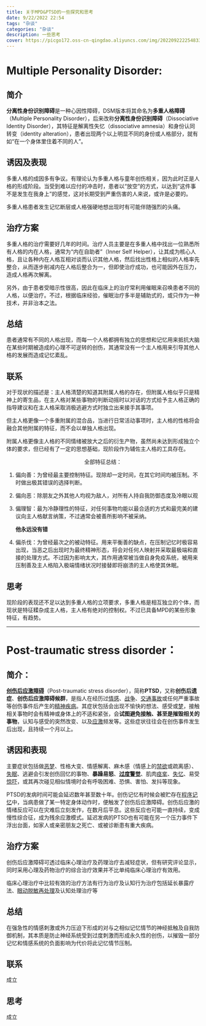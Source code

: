 ```yaml
---
title: 关于MPD&PTSD的一些探究和思考
date: 9/22/2022 22:54
tags: "杂谈"
categories: "杂谈"
description: 一些思考
cover: https://picgo172.oss-cn-qingdao.aliyuncs.com/img/202209222254833.webp
---
```


# Multiple Personality Disorder:

## 简介

**分离性身份识别障碍**是一种心因性障碍，DSM版本将其命名为**多重人格障碍**（Multiple Personality Disorder），后来改称**分离性身份识别障碍**（Dissociative Identity Disorder），其特征是解离性失忆（dissociative amnesia）和身份认同转变（identity alteration），患者出现两个以上明显不同的身份或人格部分，就有如“在一个身体里住着不同的人”。

## 诱因及表现

多重人格的成因多有争议。有理论认为多重人格与童年创伤相关，因为此时正是人格的形成阶段。当受到难以应付的冲击时，患者以“放空”的方式，以达到“这件事不是发生在我身上”的感觉，这对长期受到严重伤害的人来说，或许是必要的。

多重人格患者发生记忆断层或人格强硬地想出现时有可能伴随强烈的头痛。

## 治疗方案

多重人格的治疗需要好几年的时间。治疗人员主要是在多重人格中找出一位熟悉所有人格的内在人格，通常为“内在自助者”（Inner Self Helper），让其成为核心人格，且让各种内在人格互相对谈而认识其他人格，然后找出性格上相似的人格率先整合，从而逐步削减内在人格后整合为一，但即使治疗成功，也可能因外在压力，造成人格再次解离。

另外，由于患者受暗示性很高，因此在临床上的治疗常利用催眠来召唤患者不同的人格，以便治疗。不过，根据临床经验，催眠治疗多半是辅助式的，或只作为一种技术，并非治本之法。

## 总结

患者通常有不同的人格出现，而每一个人格都拥有独立的思想和记忆用来抵抗大脑在某些时期被造成的心理不可逆转的创伤，其通常没有一个主人格用来引导其他人格的发展而造成记忆紊乱。

## 联系

对于现状的描述是：主人格清楚的知道其附属人格的存在，但附属人格似乎只是精神上的寄生品，在主人格对某些事物的判断动摇时以对话的方式给予主人格正确的指导建议和在主人格采取消极逃避方式时独立出来接手其事项。

但主人格更像一个多重附属的混合品，当进行日常活动事项时，主人格的性格将会融合其他附属的特征，而不会以单独人格出现。

附属人格更像主人格的不同情绪被放大之后的衍生产物，虽然尚未达到形成独立个体的要求，但已经有了一定的思想基础，现阶段作为辅佐主人格的工具存在。

<center>全部特征总结：</center>

1. 偏向善：为曾经最主要控制特征。现除却一定时间，在其它时间均被压制。不时做出极其错误的选择判断。

2. 偏向恶：除朋友之外其他人均视为敌人，对所有人持自我防御态度及冷眼以观

3. 偏理智：最为冷静理性的特征，对任何事物均能以最合适的方式和最完美的建议向主人格献言纳策，不过通常会被善所影响不被采纳。

   **他永远没有错**

4. 偏杀伐：为曾经最次之的被动特征。用来平衡善的缺点，在压制记忆时极容易出现，当恶之后出现时为最终精神形态，将会对任何人映射并采取最极端和直接的处理方式。不过因为影响太大，其作用通常被当做自身免疫系统，被用来压制善及主人格陷入极端情绪状况时接替即将崩溃的主人格使其休眠。

## 思考

现阶段的表现还不足以达到多重人格的立项要求，多重人格是相互独立的个体，而现状是特征糅杂成主人格，主人格有绝对的控制权。不过已具备MPD的某些形象特征，有趋势。

------

# Post-traumatic stress disorder：

## 简介：

[**创伤后应激障碍**](https://zh.wikipedia.org/wiki/創傷後壓力症#cite_note-1)（Post-traumatic stress disorder），简称**PTSD**，又称**创伤后遗症**、**创伤后应激障碍候群**，是指人在经历过[情感](https://zh.wikipedia.org/wiki/情感_(心理學))、[战争](https://zh.wikipedia.org/wiki/戰爭)、[交通事故](https://zh.wikipedia.org/wiki/交通事故)或任何严重事故等创伤事件后产生的[精神疾病](https://zh.wikipedia.org/wiki/精神疾病)。其症状包括会出现不愉快的想法、感受或[梦](https://zh.wikipedia.org/wiki/夢)，接触相关事物时会有精神或身体上的不适和紧张，会**试图避免接触、甚至是摧毁相关的事物**，认知与感受的突然改变、以及[应激](https://zh.wikipedia.org/wiki/战斗或逃跑反应)频发等。这些症状往往会在创伤事件发生后出现，且持续一个月以上。

## 诱因和表现

主要症状包括做[恶梦](https://zh.wikipedia.org/wiki/惡夢)、性格大变、情感解离、麻木感（情感上的[禁欲](https://zh.wikipedia.org/wiki/禁欲)或疏离感）、[失眠](https://zh.wikipedia.org/wiki/失眠)、逃避会引发创伤回忆的事物、**暴躁易怒**、[**过度警觉**](https://zh.wikipedia.org/wiki/過度警覺)、肌肉[痉挛](https://zh.wikipedia.org/wiki/痙攣)、[失忆](https://zh.wikipedia.org/wiki/失憶)、易受[惊吓](https://zh.wikipedia.org/wiki/驚嚇)，或其再次碰见相似情境时会有呼吸困难、恐惧、害怕、发抖等现象。

PTSD的发病时间可能会延迟数年甚至数十年。创伤记忆有时候会被贮存在[程序记忆](https://zh.wikipedia.org/wiki/程序記憶)中，当病患做了某一特定身体动作时，便触发了创伤后应激障碍。创伤后应激的情绪反应可以在灾难后立刻发作，在数月后平息。这些反应也可能一直持续，变成慢性综合征，成为残余应激模式。延迟发病的PTSD也有可能在另一个压力事件下浮出台面，如家人或亲密朋友之死亡、或被诊断患有重大疾病。

## 治疗方案

创伤后应激障碍可透过临床心理治疗及药理治疗去减轻症状，但有研究评论显示，同时采用心理及药物治疗的综合治疗效果并不比单纯临床心理治疗有效用。

临床心理治疗中比较有效的治疗方法有行为治疗及认知行为治疗包括延长暴露疗法、[眼动脱敏再处理](https://zh.wikipedia.org/wiki/EMDR)及认知处理治疗等

## 总结

在强急性的情感刺激或外力压迫下形成的对与之相似记忆情节的神经抵触及自我防御机制，其本质是防止神经系统受到过度刺激而形成永久性的创伤，以摧毁一部分记忆和情感系统的负面影响为代价将此记忆情节压制。

## 联系

成立

## 思考

成立
